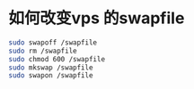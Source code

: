 # 如何改变vps 的swapfile

```bash
sudo swapoff /swapfile
sudo rm /swapfile
sudo chmod 600 /swapfile
sudo mkswap /swapfile
sudo swapon /swapfile
```
